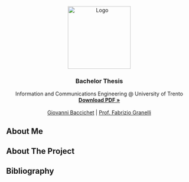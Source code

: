 <!--
*** Thanks for checking out the Best-README-Template. If you have a suggestion
*** that would make this better, please fork the repo and create a pull request
*** or simply open an issue with the tag "enhancement".
*** Thanks again! Now go create something AMAZING! :D
-->

<!-- PROJECT SHIELDS -->
<!--
*** I'm using markdown "reference style" links for readability.
*** Reference links are enclosed in brackets [ ] instead of parentheses ( ).
*** See the bottom of this document for the declaration of the reference variables
*** for contributors-url, forks-url, etc. This is an optional, concise syntax you may use.
*** https://www.markdownguide.org/basic-syntax/#reference-style-links
-->

<!-- PROJECT LOGO -->
<br />
<p align="center">
  <a href="https://github.com/GiovanniBaccichet/bachelor-thesis">
    <img src="imgs/Light_bulb_perspective_matte_s" alt="Logo" width="170">
  </a>

  <h3 align="center">Bachelor Thesis</h3>

  <p align="center">
    Information and Communications Engineering @ University of Trento
    <br />
    <a href=""><strong>Download PDF »</strong></a>
    <br />
    <br />
    <a href="">Giovanni Baccichet</a>
    |
    <a href="">Prof. Fabrizio Granelli</a>
  </p>
</p>

<!-- ABOUT ME -->

## About Me

<!-- ABOUT The Project -->

## About The Project

<!-- BIBLIOGRAHPY -->

## Bibliography
